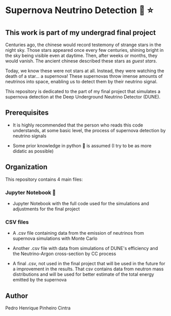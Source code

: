# Supernova Neutrino Detection :telescope: :star:

## This work is part of my undergrad final project
Centuries ago, the chinese would record testemony of strange stars in the night sky. Those stars appeared once every few centuries, shining bright in the sky
being visible even at daytime. Then, after weeks or months, they would vanish. The ancient chinese described these stars as *guest stars*.

Today, we know these were not stars at all. Instead, they were watching the death of a star... a supernova! These supernovas throw imense amounts of neutrinos
into space, enabling us to detect them by their neutrino signal.

This repository is dedicated to the part of my final project that simulates a supernova detection at the Deep Underground Neutrino Detector (DUNE).

## Prerequisites

* It is highly recommended that the person who reads this code understands, at some basic level, the process of supernova detection by neutrino signals

* Some prior knowledge in python :snake: is assumed (I try to be as more didatic as possible)

## Organization

This repository contains 4 main files:


### Jupyter Notebook :notebook:

* Jupyter Notebook with the full code used for the simulations and adjustments for the final project

### CSV files

* A .csv file containing data from the emission of neutrinos from supernova simulations with Monte Carlo

* Another .csv file with data from simulations of DUNE's efficiency and the Neutrino-Argon cross-section by CC process

* A final .csv, not used in the final project that will be used in the future for a improvement in the results. That csv contains data from neutron mass distributions and will be used for better estimate of the total energy emitted by the supernova

## Author
Pedro Henrique Pinheiro Cintra
